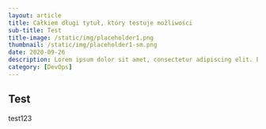 ```yaml
---
layout: article
title: Całkiem długi tytuł, który testuje możliwości
sub-title: Test
title-image: /static/img/placeholder1.png
thumbnail: /static/img/placeholder1-sm.png
date: 2020-09-26
description: Lorem ipsum dolor sit amet, consectetur adipiscing elit. Etiam eget erat ullamcorper, cursus enim fringilla, imperdiet ipsum. Morbi semper eget magna in rutrum. Praesent purus elit, efficitur eget tortor aliquam, congue suscipit risus.
category: [DevOps]
---
```


## Test

test123